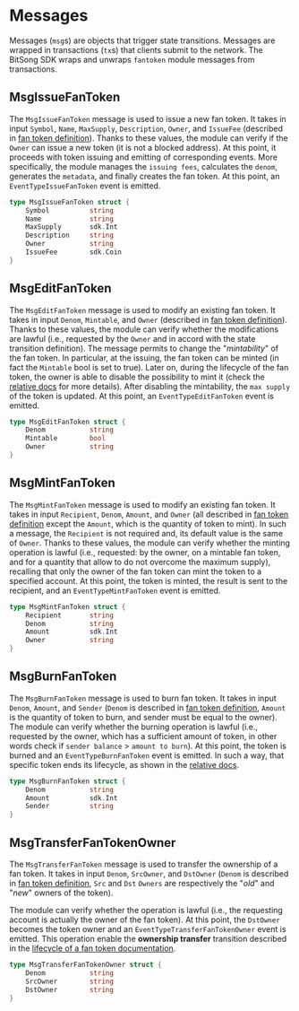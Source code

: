 <!-- 
order: 3
-->

# Messages

Messages (`msg`s) are objects that trigger state transitions. Messages are wrapped in transactions (`tx`s) that clients submit to the network. The BitSong SDK wraps and unwraps `fantoken` module messages from transactions.

## MsgIssueFanToken
The `MsgIssueFanToken` message is used to issue a new fan token. It takes in input `Symbol`, `Name`, `MaxSupply`, `Description`, `Owner`, and `IssueFee` (described in [fan token definition](01_concepts.md#Fan-token)). Thanks to these values, the module can verify if the `Owner` can issue a new token (it is not a blocked address). At this point, it proceeds with token issuing and emitting of corresponding events. More specifically, the module manages the `issuing fees`, calculates the `denom`, generates the `metadata`, and finally creates the fan token. At this point, an `EventTypeIssueFanToken` event is emitted.

```go
type MsgIssueFanToken struct {
	Symbol			string
	Name			string
	MaxSupply		sdk.Int
	Description 	string
	Owner			string
	IssueFee		sdk.Coin
}
```

## MsgEditFanToken
The `MsgEditFanToken` message is used to modify an existing fan token. It takes in input `Denom`, `Mintable`, and `Owner` (described in [fan token definition](01_concepts.md#Fan-token)). Thanks to these values, the module can verify whether the modifications are lawful (i.e., requested by the `Owner` and in accord with the state transition definition). The message permits to change the "*mintability*" of the fan token. In particular, at the issuing, the fan token can be minted (in fact the `Mintable` bool is set to true). Later on, during the lifecycle of the fan token, the owner is able to disable the possibility to mint it (check the [relative docs](01_concepts.md#Lifecycle-of-a-fan-token) for more details). After disabling the mintability, the `max supply` of the token is updated. At this point, an `EventTypeEditFanToken` event is emitted.

```go
type MsgEditFanToken struct {
	Denom			string
	Mintable		bool
	Owner			string
}
```

## MsgMintFanToken

The `MsgMintFanToken` message is used to modify an existing fan token. It takes in input `Recipient`, `Denom`, `Amount`, and `Owner` (all described in [fan token definition](01_concepts.md#Fan-token) except the `Amount`, which is the quantity of token to mint). In such a message, the `Recipient` is not required and, its default value is the same of `Owner`. 
Thanks to these values, the module can verify whether the minting operation is lawful (i.e., requested: by the owner, on a mintable fan token, and for a quantity that allow to do not overcome the maximum supply), recalling that only the owner of the fan token can mint the token to a specified account. 
At this point, the token is minted, the result is sent to the recipient, and an `EventTypeMintFanToken` event is emitted.

```go
type MsgMintFanToken struct {
	Recipient		string
	Denom			string
	Amount			sdk.Int
	Owner			string
}
```

## MsgBurnFanToken

The `MsgBurnFanToken` message is used to burn fan token. It takes in input `Denom`, `Amount`, and `Sender` (`Denom` is described in [fan token definition](01_concepts.md#Fan-token), `Amount` is the quantity of token to burn, and sender must be equal to the owner).
The module can verify whether the burning operation is lawful (i.e., requested by the owner, which has a sufficient amount of token, in other words check if `sender balance` > `amount to burn`). At this point, the token is burned and an `EventTypeBurnFanToken` event is emitted.
In such a way, that specific token ends its lifecycle, as shown in the [relative docs](01_concepts.md#Lifecycle-of-a-fan-token).

```go
type MsgBurnFanToken struct {
	Denom			string
	Amount			sdk.Int
	Sender			string
}
```

## MsgTransferFanTokenOwner

The `MsgTransferFanToken` message is used to transfer the ownership of a fan token. It takes in input `Denom`, `SrcOwner`, and `DstOwner` (`Denom` is described in [fan token definition](01_concepts.md#Fan-token), `Src` and `Dst` `Owners` are respectively the "*old*" and "*new*" owners of the token).

The module can verify whether the operation is lawful (i.e., the requesting account is actually the owner of the fan token). 
At this point, the `DstOwner` becomes the token owner and an `EventTypeTransferFanTokenOwner` event is emitted.
This operation enable the **ownership transfer** transition described in the [lifecycle of a fan token documentation](01_concepts.md#Lifecycle-of-a-fan-token).

```go
type MsgTransferFanTokenOwner struct {
	Denom			string
	SrcOwner		string
	DstOwner		string
}
```